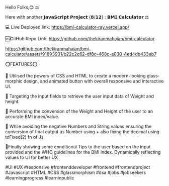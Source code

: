 Hello Folks,😊 ⚖️

Here with another 𝗝𝗮𝘃𝗮𝗦𝗰𝗿𝗶𝗽𝘁 𝗣𝗿𝗼𝗷𝗲𝗰𝘁 {𝟴/𝟭𝟮} : 𝗕𝗠𝗜 𝗖𝗮𝗹𝗰𝘂𝗹𝗮𝘁𝗼𝗿 ⚖️



💻 Live Deployed link: https://bmi-calculator-ray.vercel.app/

🆚GitHub Repo Link:  https://github.com/thekiranmahajan/bmi-calculator



https://github.com/thekiranmahajan/bmi-calculator/assets/91893931/b22c2c62-df8c-468c-a030-4ed4db433eb7



⭕FEATURES⭕



🍭 Utilised the powers of CSS and HTML to create a modern-looking glass-morphic design, and animated button with overall responsive and interactive UI.

🍭 Targeting the input fields to retrieve the user input data of Weight and height.

🍭 Performing the conversion of the Weight and Height of the user to an accurate BMI index/value.

🍭 While avoiding the negative Numbers and String values ensuring the conversion of final output as Number using + also fixing the decimal using toFixed(2) fn of Js.

🍭Finally showing some conditional Tips to the user based on the input provided and the WHO guidelines for the BMI index. Dynamically reflecting values to UI for better UX



#UI #UX #responsive #frontenddeveloper #frontend #frontendproject #Javascript #HTML #CSS #glassmorphism #dsa #jobs #jobseekers #learningprogress #learninpublic 
